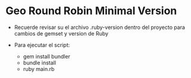 # Geo Round Robin Minimal Version

- Recuerde revisar su el archivo .ruby-version dentro del proyecto para cambios de gemset y version de Ruby

- Para ejecutar el script:
  * gem install bundler
  * bundle install
  * ruby main.rb